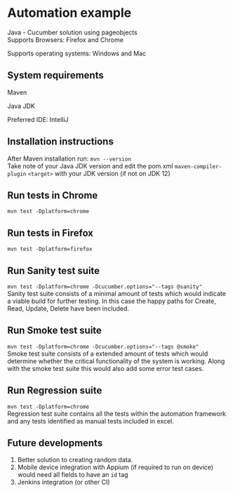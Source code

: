 # Automation example<br/>
Java - Cucumber solution using pageobjects <br/>
Supports Browsers: Firefox and Chrome


Supports operating systems: Windows and Mac
## System requirements
Maven

Java JDK

Preferred IDE: IntelliJ
## Installation instructions

After Maven installation run:
`mvn --version`<br/>Take note of your Java JDK version and edit the pom.xml `maven-compiler-plugin` `<target>` with your JDK version (if not on JDK 12)


## Run tests in Chrome
`mvn test -Dplatform=chrome`

## Run tests in Firefox
`mvn test -Dplatform=firefox`

## Run Sanity test suite
`mvn test -Dplatform=chrome -Dcucumber.options="--tags @sanity"`<br/>
Sanity test suite consists of a minimal amount of tests which would indicate a viable build for further testing.  In this case the happy paths for Create, Read, Update, Delete have been included.


## Run Smoke test suite
`mvn test -Dplatform=chrome -Dcucumber.options="--tags @smoke"`<br/>
Smoke test suite consists of a extended amount of tests which would determine whether the critical functionality of the system is working.  Along with the smoke test suite this would also add some error test cases.


## Run Regression suite
`mvn test -Dplatform=chrome`<br/>
Regression test suite contains all the tests within the automation framework and any tests identified as manual tests included in excel.

## Future developments<br/>
1. Better solution to creating random data. 
2. Mobile device integration with Appium (if required to run on device) would need all fields to have an `id` tag<br/>
3. Jenkins integration (or other CI)
